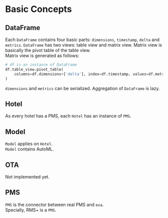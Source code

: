 # Basic Concepts
## DataFrame
Each `DataFrame` contains four basic parts: `dimensions`, `timestamp`, `delta` and `metrics`.
`DataFrame` has two views: table view and matrix view. Matrix view is basically the pivot table of the table view.  
Matrix view is generated as follows:
```python
# df is an instance of DataFrame
df.table_view.pivot_table(
    columns=df.dimensions+['delta'], index=df.timestamp, values=df.metrics
)
```
`dimensions` and `metrics` can be serialized.
Aggregation of `DataFrame` is lazy.
## Hotel
As every hotel has a PMS, each `Hotel` has an instance of `PMS`.
## Model
`Model` applies on `Hotel`.  
`Model` contains AutoML.
## OTA
Not implemented yet.
## PMS
`PMS` is the connector between real PMS and `eva`.  
Specially, RMS+ is a `PMS`.
